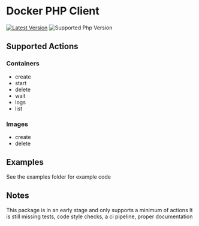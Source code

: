 # Docker PHP Client

<a href="https://github.com/DockerPhpClient/Client/releases"><img src="https://img.shields.io/github/v/release/DockerPhpClient/Client?sort=semver&style=flat" alt="Latest Version"></img></a>
<img src="https://img.shields.io/packagist/php-v/docker-client/client?style=flat" alt="Supported Php Version"></img>

## Supported Actions
### Containers
- create
- start
- delete
- wait
- logs
- list

### Images
- create
- delete

## Examples
See the examples folder for example code

## Notes
This package is in an early stage and only supports a minimum of actions
It is still missing tests, code style checks, a ci pipeline, proper documentation